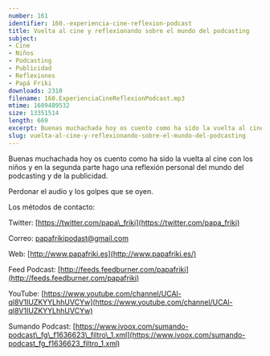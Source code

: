 ```yaml
---
number: 161
identifier: 160.-experiencia-cine-reflexion-podcast
title: Vuelta al cine y reflexionando sobre el mundo del podcasting
subject:
- Cine
- Niños
- Podcasting
- Publicidad
- Reflexiones
- Papá Friki
downloads: 2310
filename: 160.ExperienciaCineReflexionPodcast.mp3
mtime: 1609489532
size: 13351514
length: 669
excerpt: Buenas muchachada hoy os cuento como ha sido la vuelta al cine con los niños y en la segunda parte hago una reflexión personal del mundo del podcasting y de la publicidad
slug: vuelta-al-cine-y-reflexionando-sobre-el-mundo-del-podcasting
---
```

Buenas muchachada hoy os cuento como ha sido la vuelta al cine con los niños y en la segunda parte hago una reflexión personal del mundo del podcasting y de la publicidad.

Perdonar el audio y los golpes que se oyen.

Los métodos de contacto:

Twitter: [https://twitter.com/papa\_friki](https://twitter.com/papa_friki)

Correo: [papafrikipodast@gmail.com](https://archive.org/details/papafrikipodast@gmail.com)

Web: [http://www.papafriki.es](http://www.papafriki.es/)

Feed Podcast: [http://feeds.feedburner.com/papafriki](http://feeds.feedburner.com/papafriki)

YouTube: [https://www.youtube.com/channel/UCAl-ql8V1IUZKYYLhhUVCYw](https://www.youtube.com/channel/UCAl-ql8V1IUZKYYLhhUVCYw)

Sumando Podcast: [https://www.ivoox.com/sumando-podcast\_fg\_f1636623\_filtro\_1.xml](https://www.ivoox.com/sumando-podcast_fg_f1636623_filtro_1.xml)